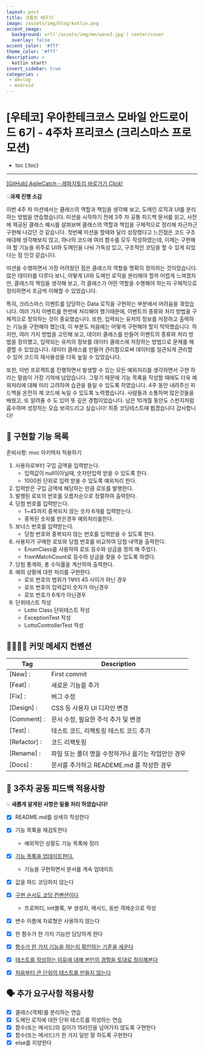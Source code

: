 ```yaml
---
layout: post
title: 코틀린 배우기
image: /assets/img/blog/kotlin.png
accent_image: 
  background: url('/assets/img/me/wave3.jpg') center/cover
  overlay: false
accent_color: '#fff'
theme_color: '#fff'
description: >
  kotlin start!
invert_sidebar: true
categories :
 - devlog	
 - Android
---
```


# [우테코] 우아한테크코스 모바일 안드로이드 6기 - 4주차 프리코스 (크리스마스 프로모션)

* toc
{:toc}
---

[[GitHub] AgileCatch - 레파지토리 바로가기 Click!](https://github.com/AgileCatch/kotlin-lotto-6/tree/AgileCatch)

💡**과제 진행 소감**

이번 4주 차 미션에서는 클래스의 역할과 책임을 생각해 보고, 도메인 로직과 UI를 분리하는 방법을 연습했습니다.
미션을 시작하기 전에 3주 차 공통 피드백 문서를 읽고, 사전에 제공된 클래스 예시를 살펴보며 클래스의 역할과 책임을 구체적으로 정리해 차근차근 구현해 나갔던 것 같습니다.
첫번째 미션을 할때와 달리 성장했다고 느낀점은 코드 구조에대해 생각해보지 않고, 하나의 코드에 여러 함수를 모두 작성하였는데, 이제는 구현해야 할 기능을 위주로 UI와 도메인을 나눠 가독성 있고, 구조적인 코딩을 할 수 있게 되었다는 점 인것 같습니다.

미션을 수행하면서 가장 어려웠던 점은 클래스의 역할을 명확히 정의하는 것이었습니다.
많은 데이터를 다루다 보니, 어떻게 UI와 도메인 로직을 분리해야 할까 어렵게 느껴졌지만, 클래스의 책임을 생각해 보고, 각 클래스가 어떤 역할을 수행해야 하는지 구체적으로 정리하면서 조금씩 이해할 수 있었습니다.

특히, 크리스마스 이벤트를 담당하는 Data 로직을 구현하는 부분에서 어려움을 겪었습니다.
 여러 가지 이벤트를 한번에 처리해야 했기때문에, 이벤트의 종류와 처리 방법을 구체적으로 정의하는 것이 중요했습니다. 
또한, 입력되는 유저의 정보를 저장하고 출력하는 기능을 구현해야 했는데, 이 부분도 처음에는 어떻게 구현해야 할지 막막했습니다.
하지만, 여러 가지 방법을 고민해 보고, 데이터 클래스를 만들어 이벤트의 종류와 처리 방법을 정의했고, 입력되는 유저의 정보를 데이터 클래스에 저장하는 방법으로 문제를 해결할 수 있었습니다.  데이터 클래스를 만들어 관리함으로써 데이터를 일관되게 관리할 수 있어 코드의 재사용성을 더욱 높일 수 있었습니다.

또한, 이번 프로젝트를 진행하면서 발생할 수 있는 모든 예외처리를 생각하면서 구현 하라는 말씀이 가장 기억에 남았습니다. 
그렇기 때문에 기능 목록을 작성할 때에도 더욱 예외처리에 대해 미리 고려하며 습관을 들일 수 있도록 하였습니다.
4주 동안 내려주신 피드백을 온전히 제 코드에 녹일 수 있도록 노력했습니다. 사람들과 소통하며 많은것들을 배웠고, 또 알려줄 수 도 있어 뜻 깊은 경험이었습니다.
남은 10개월 동안도 스펀지처럼 흡수하며 성장하는 모습 보여드리고 싶습니다! 최종 코딩테스트때 뵙겠습니다 갑사합니다! 



## 🧾 **구현할 기능 목록**

준비사항: mvc 아키텍처 적용하기

1. 사용자로부터 구입 금액을 입력받는다.
    - 입력값이 null이아닐때, 숫자만입력 받을 수 있도록 한다.
    - 1000원 단위로 입력 받을 수 있도록 예외처리 한다.
2. 입력받은 구입 금액에 해당하는 만큼 로또를 발행한다.
3. 발행된 로또의 번호를 오름차순으로 정렬하여 출력한다.
4. 당첨 번호를 입력받는다.
    - 1~45까지 중복되지 않는 숫자 6개를 입력받는다.
    - 중복된 숫자를 받은경우 예외처리를한다.
5. 보너스 번호를 입력받는다.
    - 당첨 번호와 중복되지 않는 번호를 입력받을 수 있도록 한다.
6. 사용자가 구매한 로또와 당첨 번호를 비교하여 당첨 내역을 출력한다.
    - EnumClass를 사용하여 로또 등수와 상금을 정의 해 주었다.
    - fromMatchCount로 등수와 상금을 찾을 수 있도록 하였다.
7. 당첨 통계와, 총 수익률을 계산하여 출력한다.
8. 예외 상황에 대한 처리를 구현한다.
    - 로또 번호의 범위가 1부터 45 사이가 아닌 경우
    - 로또 번호의 입력값이 숫자가 아닌경우
    - 로또 번호가 6개가 아닌경우
9. 단위테스트 작성
    - Lotto Class 단위테스트 작성
    - ExceptionTest 작성
    - LottoControllerTest 작성



## 🫱🏻‍🫲🏼 **커밋 메세지 컨벤션**

| Tag          | Description                   |
|--------------|-------------------------------|
| [New] :      | First commit                  |
| [Feat] :     | 새로운 기능을 추가                    |
| [Fix] :      | 버그 수정                         |
| [Design] :   | CSS 등 사용자 UI 디자인 변경           |
| [Comment] :  | 문서 수정, 필요한 주석 추가 및 변경         |
| [Test] :     | 테스트 코드, 리팩토링 테스트 코드 추가        |
| [Refactor] : | 코드 리팩토링                       |
| [Rename] :   | 파일 또는 폴더 명을 수정하거나 옮기는 작업만인 경우 |
| [Docs] :   	 | 문서를 추가하고 READEME.md 를 작성한 경우  |



## 📢 **3주차 공동 피드백 적용사항**

💡 **새롭게 알게된 사항은 밑줄 처리 하였습니다!**

- [x] README.md를 상세히 작성한다
- [x] 기능 목록을 재검토한다
    - 예외적인 상황도 기능 목록에 정리
- [x] <u>기능 목록을 업데이트한다.</u>
    - 기능을 구현하면서 문서를 계속 업데이트
- [x] 값을 하드 코딩하지 않는다
- [x] <u>구현 순서도 코딩 컨벤션이다</u>
    - 프로퍼티, init블록, 부 생성자, 메서드, 동반 객체순으로 작성
- [x] 변수 이름에 자료형은 사용하지 않는다
- [x] 한 함수가 한 가지 기능만 담당하게 한다
- [x] <u>함수가 한 가지 기능을 하는지 확인하는 기준을 세운다</u>
- [x] <u>테스트를 작성하는 이유에 대해 본인의 경험을 토대로 정리해본다</u>
- [x] <u>처음부터 큰 단위의 테스트를 만들지 않는다</u>



## 🗣️ **추가 요구사항 적용사항**

- [x] 클래스(객체)를 분리하는 연습
- [x] 도메인 로직에 대한 단위 테스트를 작성하는 연습
- [x] 함수(또는 메서드)의 길이가 15라인을 넘어가지 않도록 구현한다
- [x] 함수(또는 메서드)가 한 가지 일만 잘 하도록 구현한다
- [x] else를 지양한다
